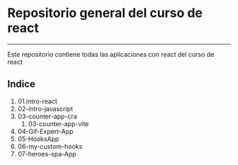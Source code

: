# Repositorio general del curso de react

---

Este repositorio contiene todas las aplicaciones con react del curso de react

## Indice

1. 01.intro-react
2. 02-intro-javascript
3. 03-counter-app-cra
    1. 03-counter-app-vite
4. 04-Gif-Expert-App
5. 05-HooksApp
6. 06-my-custom-hooks
7. 07-heroes-spa-App
